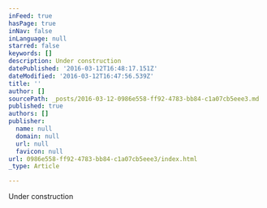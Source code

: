 ```yaml
---
inFeed: true
hasPage: true
inNav: false
inLanguage: null
starred: false
keywords: []
description: Under construction
datePublished: '2016-03-12T16:48:17.151Z'
dateModified: '2016-03-12T16:47:56.539Z'
title: ''
author: []
sourcePath: _posts/2016-03-12-0986e558-ff92-4783-bb84-c1a07cb5eee3.md
published: true
authors: []
publisher:
  name: null
  domain: null
  url: null
  favicon: null
url: 0986e558-ff92-4783-bb84-c1a07cb5eee3/index.html
_type: Article

---
```

Under construction